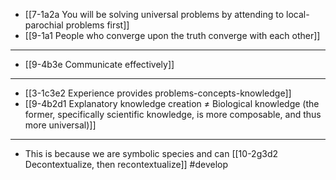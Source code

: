 - [[7-1a2a You will be solving universal problems by attending to local-parochial problems first]]
- [[9-1a1 People who converge upon the truth converge with each other]]
---
- [[9-4b3e Communicate effectively]]
---
- [[3-1c3e2 Experience provides problems-concepts-knowledge]]
- [[9-4b2d1 Explanatory knowledge creation ≠ Biological knowledge (the former, specifically scientific knowledge, is more composable, and thus more universal)]]
---
- This is because we are symbolic species and can [[10-2g3d2 Decontextualize, then recontextualize]] #develop
